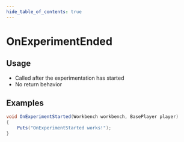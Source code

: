 ```yaml
---
hide_table_of_contents: true
---
```


# OnExperimentEnded

## Usage

* Called after the experimentation has started
* No return behavior

## Examples

```csharp title=""
void OnExperimentStarted(Workbench workbench, BasePlayer player)
{
    Puts("OnExperimentStarted works!");
}
```
